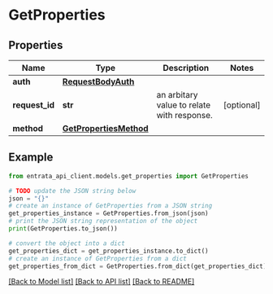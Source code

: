# GetProperties


## Properties

Name | Type | Description | Notes
------------ | ------------- | ------------- | -------------
**auth** | [**RequestBodyAuth**](RequestBodyAuth.md) |  | 
**request_id** | **str** | an arbitary value to relate with response. | [optional] 
**method** | [**GetPropertiesMethod**](GetPropertiesMethod.md) |  | 

## Example

```python
from entrata_api_client.models.get_properties import GetProperties

# TODO update the JSON string below
json = "{}"
# create an instance of GetProperties from a JSON string
get_properties_instance = GetProperties.from_json(json)
# print the JSON string representation of the object
print(GetProperties.to_json())

# convert the object into a dict
get_properties_dict = get_properties_instance.to_dict()
# create an instance of GetProperties from a dict
get_properties_from_dict = GetProperties.from_dict(get_properties_dict)
```
[[Back to Model list]](../README.md#documentation-for-models) [[Back to API list]](../README.md#documentation-for-api-endpoints) [[Back to README]](../README.md)


